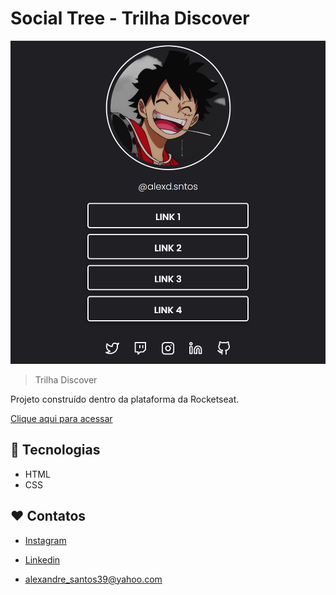 # Social Tree - Trilha Discover

![preview](./.github/preview.png)

> Trilha Discover

Projeto construído dentro da plataforma da Rocketseat.

[Clique aqui para acessar](https://alex2sntos.github.io/nlw-esports-explorer/)

## 🚀 Tecnologias

- HTML
- CSS

## ❤️ Contatos

- [Instagram](https://www.instagram.com/alexd.sntos/)
- [Linkedin](https://www.linkedin.com/in/alexsntos/)

- alexandre_santos39@yahoo.com